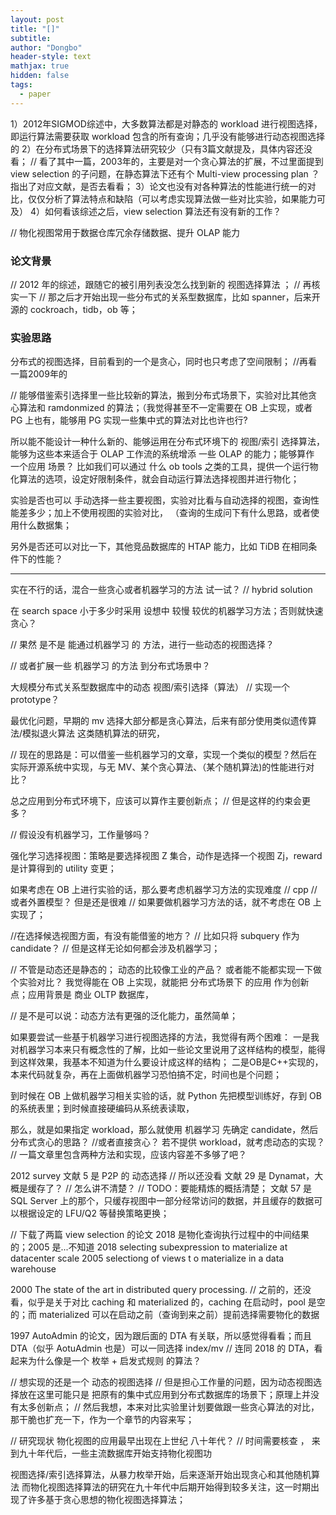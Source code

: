 ```yaml
---
layout: post
title: "[]"
subtitle: 
author: "Dongbo"
header-style: text
mathjax: true
hidden: false
tags:
  - paper
---
```



1）2012年SIGMOD综述中，大多数算法都是对静态的 workload 进行视图选择，即运行算法需要获取 workload 包含的所有查询；几乎没有能够进行动态视图选择的
2）在分布式场景下的选择算法研究较少（只有3篇文献提及，具体内容还没看； // 看了其中一篇，2003年的，主要是对一个贪心算法的扩展，不过里面提到 view selection 的子问题，在静态算法下还有个 Multi-view processing plan ？ 指出了对应文献，是否去看看；
3）论文也没有对各种算法的性能进行统一的对比，仅仅分析了算法特点和缺陷（可以考虑实现算法做一些对比实验，如果能力可及）
4）如何看该综述之后，view selection 算法还有没有新的工作？

// 物化视图常用于数据仓库冗余存储数据、提升 OLAP 能力


### 论文背景     

// 2012 年的综述，跟随它的被引用列表没怎么找到新的 视图选择算法 ； // 再核实一下
// 那之后才开始出现一些分布式的关系型数据库，比如 spanner，后来开源的 cockroach，tidb，ob 等；

### 实验思路

分布式的视图选择，目前看到的一个是贪心，同时也只考虑了空间限制； //再看一篇2009年的

// 能够借鉴索引选择里一些比较新的算法，搬到分布式场景下，实验对比其他贪心算法和 ramdonmized 的算法；（我觉得甚至不一定需要在 OB 上实现，或者 PG 上也有，能够用 PG 实现一些集中式的算法对比也许也行?

所以能不能设计一种什么新的、能够运用在分布式环境下的 视图/索引 选择算法，能够为这些本来适合于 OLAP 工作流的系统增添 一些 OLAP 的能力；能够算作 一个应用 场景？ 比如我们可以通过 什么 ob tools 之类的工具，提供一个运行物化算法的选项，设定好限制条件，就会自动运行算法选择视图并进行物化；

实验是否也可以 手动选择一些主要视图，实验对比看与自动选择的视图，查询性能差多少；加上不使用视图的实验对比，
（查询的生成问下有什么思路，或者使用什么数据集；

另外是否还可以对比一下，其他竞品数据库的 HTAP 能力，比如 TiDB 在相同条件下的性能？


--------------
实在不行的话，混合一些贪心或者机器学习的方法 试一试？ // hybrid solution 

在 search space 小于多少时采用  设想中 较慢 较优的机器学习方法；否则就快速贪心？


//
果然 是不是 能通过机器学习 的 方法，进行一些动态的视图选择？

// 
或者扩展一些 机器学习 的方法 到分布式场景中？


大规模分布式关系型数据库中的动态 视图/索引选择（算法）
// 实现一个 prototype？ 


最优化问题，早期的 mv 选择大部分都是贪心算法，后来有部分使用类似遗传算法/模拟退火算法 这类随机算法的研究，

// 现在的思路是：可以借鉴一些机器学习的文章，实现一个类似的模型？然后在实际开源系统中实现，与无 MV、某个贪心算法、（某个随机算法)的性能进行对比？

总之应用到分布式环境下，应该可以算作主要创新点； // 但是这样的约束会更多？

// 假设没有机器学习，工作量够吗？

强化学习选择视图：策略是要选择视图 Z 集合，动作是选择一个视图 Zj，reward 是计算得到的 utility 变更；

如果考虑在 OB 上进行实验的话，那么要考虑机器学习方法的实现难度 // cpp // 或者外置模型？ 但是还是很难 // 如果要做机器学习方法的话，就不考虑在 OB 上实现了；

//在选择候选视图方面，有没有能借鉴的地方？ // 比如只将 subquery 作为 candidate？ // 但是这样无论如何都会涉及机器学习；


// 不管是动态还是静态的； 动态的比较像工业的产品？ 或者能不能都实现一下做个实验对比？
我觉得能在 OB 上实现，就能把 分布式场景下 的应用 作为创新点；应用背景是 商业 OLTP 数据库，

// 是不是可以说：动态方法有更强的泛化能力，虽然简单；


如果要尝试一些基于机器学习进行视图选择的方法，我觉得有两个困难：
一是我对机器学习本来只有概念性的了解，比如一些论文里说用了这样结构的模型，能得到这样效果，我基本不知道为什么要设计成这样的结构；
二是OB是C++实现的，本来代码就复杂，再在上面做机器学习恐怕搞不定，时间也是个问题；


到时候在 OB 上做机器学习相关实验的话，就 Python 先把模型训练好，存到 OB 的系统表里；到时候直接硬编码从系统表读取，


那么，就是如果指定 workload，那么就使用 机器学习 先确定 candidate，然后分布式贪心的思路？ //或者直接贪心？
若不提供 workload，就考虑动态的实现？
// 一篇文章里包含两种方法和实现，应该内容差不多够了吧？

2012 survey
文献 5 是 P2P 的 动态选择 // 所以还没看
文献 29 是 Dynamat，大概是缓存了？ // 怎么讲不清楚？ // TODO：要能精炼的概括清楚；
文献 57 是 SQL Server 上的那个，只缓存视图中一部分经常访问的数据，并且缓存的数据可以根据设定的 LFU/Q2 等替换策略更换；


// 下载了两篇 view selection 的论文 2018 是物化查询执行过程中的中间结果的；2005 是...不知道
2018 selecting subexpression to materialize at datacenter scale
2005 selectiong of views t
o materialize in a data warehouse 

2000 The state of the art in distributed query processing.
// 之前的，还没看，似乎是关于对比 caching 和 materialized 的，caching 在启动时，pool 是空的；而 materialized 可以在启动之前（查询到来之前）提前选择需要物化的数据

1997 AutoAdmin 的论文，因为跟后面的 DTA 有关联，所以感觉得看看；而且 DTA（似乎 AotuAdmin 也是）可以一同选择 index/mv
// 连同 2018 的 DTA，看起来为什么像是一个 枚举 + 启发式规则 的算法？

// 想实现的还是一个 动态的视图选择
// 但是担心工作量的问题，因为动态视图选择放在这里可能只是 把原有的集中式应用到分布式数据库的场景下；原理上并没有太多创新点；
// 然后我想，本来对比实验里计划要做跟一些贪心算法的对比，那干脆也扩充一下，作为一个章节的内容来写；



// 研究现状
物化视图的应用最早出现在上世纪 八十年代？ // 时间需要核查 ， 来到九十年代后，一些主流数据库开始支持物化视图功



视图选择/索引选择算法，从暴力枚举开始，后来逐渐开始出现贪心和其他随机算法
而物化视图选择算法的研究在九十年代中后期开始得到较多关注，这一时期出现了许多基于贪心思想的物化视图选择算法； 



